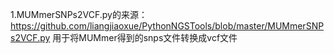 1.MUMmerSNPs2VCF.py的来源：https://github.com/liangjiaoxue/PythonNGSTools/blob/master/MUMmerSNPs2VCF.py
用于将MUMmer得到的snps文件转换成vcf文件
